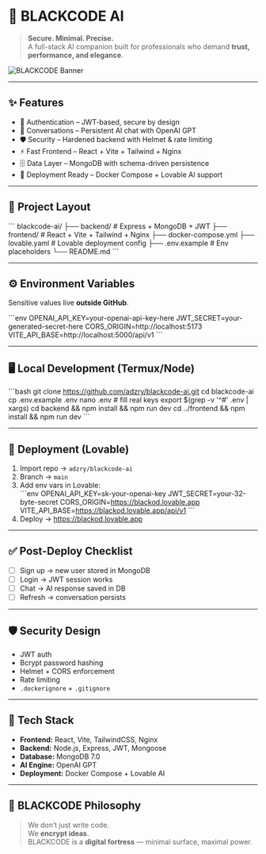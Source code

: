 # 🖤 BLACKCODE AI  

> **Secure. Minimal. Precise.**  
> A full-stack AI companion built for professionals who demand **trust, performance, and elegance**.  

![BLACKCODE Banner](https://dummyimage.com/1200x300/000000/ffffff&text=BLACKCODE+AI)  

---

## ✨ Features
- 🔑 Authentication – JWT-based, secure by design  
- 💬 Conversations – Persistent AI chat with OpenAI GPT  
- 🛡 Security – Hardened backend with Helmet & rate limiting  
- ⚡ Fast Frontend – React + Vite + Tailwind + Nginx  
- 🗄 Data Layer – MongoDB with schema-driven persistence  
- 🐳 Deployment Ready – Docker Compose + Lovable AI support  

---

## 📂 Project Layout
\`\`\`
blackcode-ai/
├── backend/         # Express + MongoDB + JWT
├── frontend/        # React + Vite + Tailwind + Nginx
├── docker-compose.yml
├── lovable.yaml     # Lovable deployment config
├── .env.example     # Env placeholders
└── README.md
\`\`\`

---

## ⚙️ Environment Variables
Sensitive values live **outside GitHub**.

\`\`\`env
OPENAI_API_KEY=your-openai-api-key-here
JWT_SECRET=your-generated-secret-here
CORS_ORIGIN=http://localhost:5173
VITE_API_BASE=http://localhost:5000/api/v1
\`\`\`

---

## 🖥 Local Development (Termux/Node)
\`\`\`bash
git clone https://github.com/adzry/blackcode-ai.git
cd blackcode-ai
cp .env.example .env
nano .env   # fill real keys
export $(grep -v '^#' .env | xargs)
cd backend && npm install && npm run dev
cd ../frontend && npm install && npm run dev
\`\`\`

---

## 🚀 Deployment (Lovable)
1. Import repo → `adzry/blackcode-ai`  
2. Branch → `main`  
3. Add env vars in Lovable:  
   \`\`\`env
   OPENAI_API_KEY=sk-your-openai-key
   JWT_SECRET=your-32-byte-secret
   CORS_ORIGIN=https://blackod.lovable.app
   VITE_API_BASE=https://blackod.lovable.app/api/v1
   \`\`\`
4. Deploy → https://blackod.lovable.app  

---

## ✅ Post-Deploy Checklist
- [ ] Sign up → new user stored in MongoDB  
- [ ] Login → JWT session works  
- [ ] Chat → AI response saved in DB  
- [ ] Refresh → conversation persists  

---

## 🛡 Security Design
- JWT auth  
- Bcrypt password hashing  
- Helmet + CORS enforcement  
- Rate limiting  
- `.dockerignore` + `.gitignore`  

---

## 🧩 Tech Stack
- **Frontend:** React, Vite, TailwindCSS, Nginx  
- **Backend:** Node.js, Express, JWT, Mongoose  
- **Database:** MongoDB 7.0  
- **AI Engine:** OpenAI GPT  
- **Deployment:** Docker Compose + Lovable AI  

---

## 🖤 BLACKCODE Philosophy
> We don’t just write code.  
> We **encrypt ideas**.  
> BLACKCODE is a **digital fortress** — minimal surface, maximal power.  
